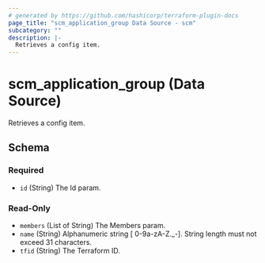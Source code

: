 ```yaml
---
# generated by https://github.com/hashicorp/terraform-plugin-docs
page_title: "scm_application_group Data Source - scm"
subcategory: ""
description: |-
  Retrieves a config item.
---
```


# scm_application_group (Data Source)

Retrieves a config item.



<!-- schema generated by tfplugindocs -->
## Schema

### Required

- `id` (String) The Id param.

### Read-Only

- `members` (List of String) The Members param.
- `name` (String) Alphanumeric string [ 0-9a-zA-Z._-]. String length must not exceed 31 characters.
- `tfid` (String) The Terraform ID.
